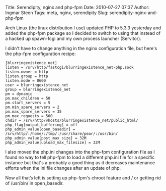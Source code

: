 Title: Serendipity, nginx and php-fpm
Date: 2010-07-27 07:37
Author: Ingmar Steen
Tags: meta, nginx, serendipity
Slug: serendipity-nginx-and-php-fpm

Arch Linux (the linux distribution I use) updated PHP to 5.3.3
yesterday and added the php-fpm package
so I decided to switch to using that instead of a hacked up spawn-fcgi
and my own process launcher (Servitor).

I didn't have to change anything in the nginx configuration file, but
here's the php-fpm configuration recipe:  

    [blurringexistence_net]
    listen = /srv/http/fastcgi/blurringexistence_net-php.sock
    listen.owner = http
    listen.group = http
    listen.mode = 0600
    user = blurringexistence_net
    group = blurringexistence_net
    pm = dynamic
    pm.max_children = 50
    pm.start_servers = 5
    pm.min_spare_servers = 2
    pm.max_spare_servers = 35
    pm.max_requests = 500
    chdir = /srv/http/vhosts/blurringexistence_net/public_html/
    php_flag[output_buffering] = off
    php_admin_value[open_basedir] = /srv/http/:/home/:/tmp/:/usr/share/pear/:/usr/bin/
    php_admin_value[post_max_size] = 32M
    php_admin_value[upload_max_filesize] = 32M

I also moved the php.ini changes into the php-fpm configuration file as
I found no way to tell php-fpm to load a different php.ini file for a
specific instance but that's a probably a good thing as it decreases
maintenance efforts when the ini file changes after an update of php.

Now all that’s left is setting up php-fpm's chroot feature and / or
getting rid of /usr/bin/ in open\_basedir.
